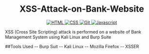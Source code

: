 <h1 align="center">
<!--   <a href="https://github.com/umangraval/Smart-Checkout"><img src="./brand_assets/banner.png" width=600 alt="Smart-Checkout"></a> -->
  XSS-Attack-on-Bank-Website
</h1>



<p align="center">

  <a href="">
    <img src="https://forthebadge.com/images/badges/oooo-kill-em.svg"
         alt="HTML">
  </a>
  <a href="">
    <img src="https://forthebadge.com/images/badges/open-source.svg"
         alt="CSS">
  </a>
  <a href="">
    <img src="https://forthebadge.com/images/badges/powered-by-black-magic.svg"
         alt="Git">
  </a>
    <a href="">
    <img src="https://forthebadge.com/images/badges/fixed-bugs.svg"
         alt="Javascript">
  </a>
</p>


XSS (Cross Site Scripting) attack is performed on a website of Bank Management System using Kali Linux and Burp Suite

##Tools Used
-- Burp Suit
-- Kali Linux
-- Mozilla Firefox
-- XSSER
